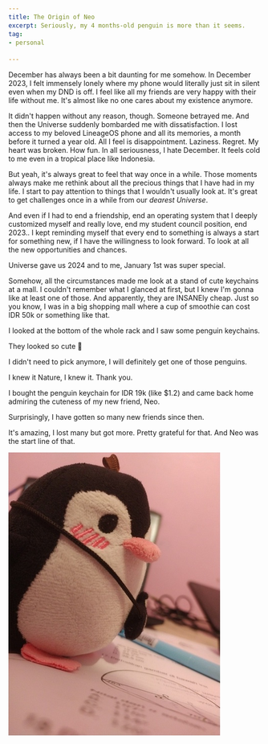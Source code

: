 ```yaml
---
title: The Origin of Neo
excerpt: Seriously, my 4 months-old penguin is more than it seems.
tag:
- personal

---
```


December has always been a bit daunting for me somehow. In December 2023, I felt immensely lonely where my phone would literally just sit in silent even when my DND is off. I feel like all my friends are very happy with their life without me. It's almost like no one cares about my existence anymore.

It didn't happen without any reason, though. Someone betrayed me. And then the Universe suddenly bombarded me with dissatisfaction. I lost access to my beloved LineageOS phone and all its memories, a month before it turned a year old. All I feel is disappointment. Laziness. Regret. My heart was broken. How fun. In all seriousness, I hate December. It feels cold to me even in a tropical place like Indonesia.

But yeah, it's always great to feel that way once in a while. Those moments always make me rethink about all the precious things that I have had in my life. I start to pay attention to things that I wouldn't usually look at. It's great to get challenges once in a while from our _dearest Universe_.

And even if I had to end a friendship, end an operating system that I deeply customized myself and really love, end my student council position, end 2023.. I kept reminding myself that every end to something is always a start for something new, if I have the willingness to look forward. To look at all the new opportunities and chances.

Universe gave us 2024 and to me, January 1st was super special.

Somehow, all the circumstances made me look at a stand of cute keychains at a mall. I couldn't remember what I glanced at first, but I knew I'm gonna like at least one of those. And apparently, they are INSANEly cheap. Just so you know, I was in a big shopping mall where a cup of smoothie can cost IDR 50k or something like that.

I looked at the bottom of the whole rack and I saw some penguin keychains.

They looked so cute 🥺

I didn't need to pick anymore, I will definitely get one of those penguins.

I knew it Nature, I knew it. Thank you.

I bought the penguin keychain for IDR 19k (like $1.2) and came back home admiring the cuteness of my new friend, Neo.

Surprisingly, I have gotten so many new friends since then.

It's amazing, I lost many but got more. Pretty grateful for that. And Neo was the start line of that.

![Neo and Math](/blog/image/neo-and-math.jpg)

